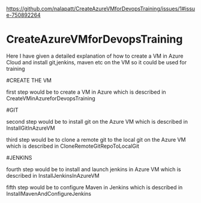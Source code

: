 https://github.com/nalapatt/CreateAzureVMforDevopsTraining/issues/1#issue-750892264
# CreateAzureVMforDevopsTraining
Here I have given a detailed explanation of how to create a VM in Azure Cloud and install git,jenkins, maven etc on the VM so it could be used for training 

#CREATE THE VM

first step would be to create a VM in Azure which is described in CreateVMinAzureforDevopsTraining

#GIT

second step would be to install git on the Azure VM which is described in InstallGitInAzureVM

third step would be to clone a remote git to the local git on the Azure VM which is described in CloneRemoteGitRepoToLocalGit

#JENKINS

fourth step would be to install and launch jenkins in Azure VM which is described in InstallJenkinsInAzureVM

fifth step would be to configure Maven in Jenkins which is described in InstallMavenAndConfigureJenkins

